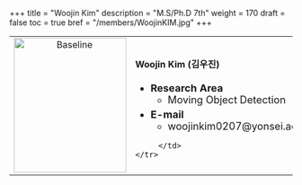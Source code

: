 +++
title = "Woojin Kim"
description = "M.S/Ph.D 7th"
weight = 170
draft = false
toc = true
bref = "/members/WoojinKIM.jpg"
+++

<table>
    <tr>
       <td width="280" align="center" valign="top">
          <img alt="Baseline" width="200px" height="240" src="/members/WoojinKIM.jpg">
       </td>
       <td>
            <h4>Woojin Kim (김우진)</h4>
            <ul class="member_info">
                <li style="font-size: 18px"><b>Research Area</b>
                    <ul class="interest">
                        <li style="margin-bottom: 5px">Moving Object Detection</li>
                    </ul>
                </li>
                <li style="font-size: 18px"><b>E-mail</b>
                    <ul>
                        <li style="margin-bottom: 5px">woojinkim0207@yonsei.ac.kr</li>
                    </ul>
                </li>
            </ul>
            
         </td>
    </tr>
</table>